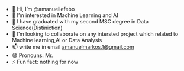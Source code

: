 - 👋 Hi, I’m @amanuellefebo
- 👀 I’m interested in Machine Learning and AI
- 🌱 I have graduated with my second MSC degree in Data Science(Distiniction)
- 💞️ I’m looking to collaborate on any intersted project which related to Machine learning,AI or Data Analysis
- 📫 write me in email amanuelmarkos.1@gmail.com
- 😄 Pronouns: Mr.
- ⚡ Fun fact: nothing for now

<!---
amanuellefebo/amanuellefebo is a ✨ special ✨ repository because its `README.md` (this file) appears on your GitHub profile.
You can click the Preview link to take a look at your changes.
--->
